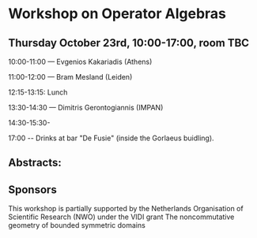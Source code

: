  <script src="https://cdn.mathjax.org/mathjax/latest/MathJax.js?config=TeX-AMS-MML_HTMLorMML" type="text/javascript"></script> <script type="text/x-mathjax-config"> MathJax.Hub.Config({ tex2jax: { skipTags: ['script', 'noscript', 'style', 'textarea', 'pre'], inlineMath: [['$','$']] } }); </script>

# Workshop on Operator Algebras

## Thursday October 23rd, 10:00-17:00, room TBC

10:00-11:00 — Evgenios Kakariadis (Athens)

11:00-12:00 — Bram Mesland (Leiden)


12:15-13:15: Lunch

13:30-14:30 — Dimitris Gerontogiannis (IMPAN)

14:30-15:30-



17:00 -- Drinks at bar "De Fusie" (inside the Gorlaeus buidling).

## Abstracts:



## Sponsors

This workshop is partially supported by the Netherlands Organisation of Scientific Research (NWO) under the VIDI grant The noncommutative geometry of bounded symmetric domains


